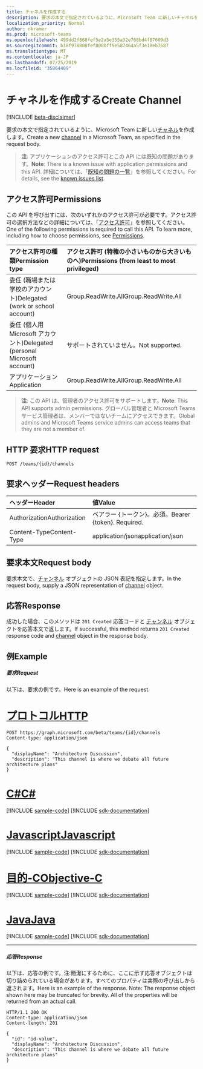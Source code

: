 ```yaml
---
title: チャネルを作成する
description: 要求の本文で指定されているように、Microsoft Team に新しいチャネルを作成します。
localization_priority: Normal
author: nkramer
ms.prod: microsoft-teams
ms.openlocfilehash: 499dd2f868fef5e2a5e355a32e768bd4f87609d3
ms.sourcegitcommit: b18f978808fef800bff9e587464a5f3e18eb7687
ms.translationtype: MT
ms.contentlocale: ja-JP
ms.lasthandoff: 07/25/2019
ms.locfileid: "35864409"
---
```

# <a name="create-channel"></a><span data-ttu-id="9e093-103">チャネルを作成する</span><span class="sxs-lookup"><span data-stu-id="9e093-103">Create Channel</span></span>

[!INCLUDE [beta-disclaimer](../../includes/beta-disclaimer.md)]

<span data-ttu-id="9e093-104">要求の本文で指定されているように、Microsoft Team に新しい[チャネル](../resources/channel.md)を作成します。</span><span class="sxs-lookup"><span data-stu-id="9e093-104">Create a new [channel](../resources/channel.md) in a Microsoft Team, as specified in the request body.</span></span>

> <span data-ttu-id="9e093-105">**注**: アプリケーションのアクセス許可とこの API には既知の問題があります。</span><span class="sxs-lookup"><span data-stu-id="9e093-105">**Note**: There is a known issue with application permissions and this API.</span></span> <span data-ttu-id="9e093-106">詳細については、「[既知の問題の一覧](/graph/known-issues#application-permissions)」を参照してください。</span><span class="sxs-lookup"><span data-stu-id="9e093-106">For details, see the [known issues list](/graph/known-issues#application-permissions).</span></span>

## <a name="permissions"></a><span data-ttu-id="9e093-107">アクセス許可</span><span class="sxs-lookup"><span data-stu-id="9e093-107">Permissions</span></span>
<span data-ttu-id="9e093-p102">この API を呼び出すには、次のいずれかのアクセス許可が必要です。アクセス許可の選択方法などの詳細については、「[アクセス許可](/graph/permissions-reference)」を参照してください。</span><span class="sxs-lookup"><span data-stu-id="9e093-p102">One of the following permissions is required to call this API. To learn more, including how to choose permissions, see [Permissions](/graph/permissions-reference).</span></span>


|<span data-ttu-id="9e093-110">アクセス許可の種類</span><span class="sxs-lookup"><span data-stu-id="9e093-110">Permission type</span></span>      | <span data-ttu-id="9e093-111">アクセス許可 (特権の小さいものから大きいものへ)</span><span class="sxs-lookup"><span data-stu-id="9e093-111">Permissions (from least to most privileged)</span></span>              |
|:--------------------|:---------------------------------------------------------|
|<span data-ttu-id="9e093-112">委任 (職場または学校のアカウント)</span><span class="sxs-lookup"><span data-stu-id="9e093-112">Delegated (work or school account)</span></span> | <span data-ttu-id="9e093-113">Group.ReadWrite.All</span><span class="sxs-lookup"><span data-stu-id="9e093-113">Group.ReadWrite.All</span></span>    |
|<span data-ttu-id="9e093-114">委任 (個人用 Microsoft アカウント)</span><span class="sxs-lookup"><span data-stu-id="9e093-114">Delegated (personal Microsoft account)</span></span> | <span data-ttu-id="9e093-115">サポートされていません。</span><span class="sxs-lookup"><span data-stu-id="9e093-115">Not supported.</span></span>    |
|<span data-ttu-id="9e093-116">アプリケーション</span><span class="sxs-lookup"><span data-stu-id="9e093-116">Application</span></span> | <span data-ttu-id="9e093-117">Group.ReadWrite.All</span><span class="sxs-lookup"><span data-stu-id="9e093-117">Group.ReadWrite.All</span></span>    |

> <span data-ttu-id="9e093-118">**注**: この API は、管理者のアクセス許可をサポートします。</span><span class="sxs-lookup"><span data-stu-id="9e093-118">**Note**: This API supports admin permissions.</span></span> <span data-ttu-id="9e093-119">グローバル管理者と Microsoft Teams サービス管理者は、メンバーではないチームにアクセスできます。</span><span class="sxs-lookup"><span data-stu-id="9e093-119">Global admins and Microsoft Teams service admins can access teams that they are not a member of.</span></span>

## <a name="http-request"></a><span data-ttu-id="9e093-120">HTTP 要求</span><span class="sxs-lookup"><span data-stu-id="9e093-120">HTTP request</span></span>
<!-- { "blockType": "ignored" } -->
```http
POST /teams/{id}/channels
```
## <a name="request-headers"></a><span data-ttu-id="9e093-121">要求ヘッダー</span><span class="sxs-lookup"><span data-stu-id="9e093-121">Request headers</span></span>
| <span data-ttu-id="9e093-122">ヘッダー</span><span class="sxs-lookup"><span data-stu-id="9e093-122">Header</span></span>       | <span data-ttu-id="9e093-123">値</span><span class="sxs-lookup"><span data-stu-id="9e093-123">Value</span></span> |
|:---------------|:--------|
| <span data-ttu-id="9e093-124">Authorization</span><span class="sxs-lookup"><span data-stu-id="9e093-124">Authorization</span></span>  | <span data-ttu-id="9e093-p104">ベアラー {トークン}。必須。</span><span class="sxs-lookup"><span data-stu-id="9e093-p104">Bearer {token}. Required.</span></span>  |
| <span data-ttu-id="9e093-127">Content-Type</span><span class="sxs-lookup"><span data-stu-id="9e093-127">Content-Type</span></span>  | <span data-ttu-id="9e093-128">application/json</span><span class="sxs-lookup"><span data-stu-id="9e093-128">application/json</span></span>  |

## <a name="request-body"></a><span data-ttu-id="9e093-129">要求本文</span><span class="sxs-lookup"><span data-stu-id="9e093-129">Request body</span></span>
<span data-ttu-id="9e093-130">要求本文で、[チャンネル](../resources/channel.md) オブジェクトの JSON 表記を指定します。</span><span class="sxs-lookup"><span data-stu-id="9e093-130">In the request body, supply a JSON representation of [channel](../resources/channel.md) object.</span></span>

## <a name="response"></a><span data-ttu-id="9e093-131">応答</span><span class="sxs-lookup"><span data-stu-id="9e093-131">Response</span></span>

<span data-ttu-id="9e093-132">成功した場合、このメソッドは `201 Created` 応答コードと [チャンネル](../resources/channel.md) オブジェクトを応答本文で返します。</span><span class="sxs-lookup"><span data-stu-id="9e093-132">If successful, this method returns `201 Created` response code and [channel](../resources/channel.md) object in the response body.</span></span>

## <a name="example"></a><span data-ttu-id="9e093-133">例</span><span class="sxs-lookup"><span data-stu-id="9e093-133">Example</span></span>
##### <a name="request"></a><span data-ttu-id="9e093-134">要求</span><span class="sxs-lookup"><span data-stu-id="9e093-134">Request</span></span>
<span data-ttu-id="9e093-135">以下は、要求の例です。</span><span class="sxs-lookup"><span data-stu-id="9e093-135">Here is an example of the request.</span></span>

# <a name="httptabhttp"></a>[<span data-ttu-id="9e093-136">プロトコル</span><span class="sxs-lookup"><span data-stu-id="9e093-136">HTTP</span></span>](#tab/http)
<!-- {
  "blockType": "request",
  "name": "create_channel_from_group"
}-->
```http
POST https://graph.microsoft.com/beta/teams/{id}/channels
Content-type: application/json

{
  "displayName": "Architecture Discussion",
  "description": "This channel is where we debate all future architecture plans"
}
```
# <a name="ctabcsharp"></a>[<span data-ttu-id="9e093-137">C#</span><span class="sxs-lookup"><span data-stu-id="9e093-137">C#</span></span>](#tab/csharp)
[!INCLUDE [sample-code](../includes/snippets/csharp/create-channel-from-group-csharp-snippets.md)]
[!INCLUDE [sdk-documentation](../includes/snippets/snippets-sdk-documentation-link.md)]

# <a name="javascripttabjavascript"></a>[<span data-ttu-id="9e093-138">Javascript</span><span class="sxs-lookup"><span data-stu-id="9e093-138">Javascript</span></span>](#tab/javascript)
[!INCLUDE [sample-code](../includes/snippets/javascript/create-channel-from-group-javascript-snippets.md)]
[!INCLUDE [sdk-documentation](../includes/snippets/snippets-sdk-documentation-link.md)]

# <a name="objective-ctabobjc"></a>[<span data-ttu-id="9e093-139">目的-C</span><span class="sxs-lookup"><span data-stu-id="9e093-139">Objective-C</span></span>](#tab/objc)
[!INCLUDE [sample-code](../includes/snippets/objc/create-channel-from-group-objc-snippets.md)]
[!INCLUDE [sdk-documentation](../includes/snippets/snippets-sdk-documentation-link.md)]

# <a name="javatabjava"></a>[<span data-ttu-id="9e093-140">Java</span><span class="sxs-lookup"><span data-stu-id="9e093-140">Java</span></span>](#tab/java)
[!INCLUDE [sample-code](../includes/snippets/java/create-channel-from-group-java-snippets.md)]
[!INCLUDE [sdk-documentation](../includes/snippets/snippets-sdk-documentation-link.md)]

---

##### <a name="response"></a><span data-ttu-id="9e093-141">応答</span><span class="sxs-lookup"><span data-stu-id="9e093-141">Response</span></span>
<span data-ttu-id="9e093-p105">以下は、応答の例です。注:簡潔にするために、ここに示す応答オブジェクトは切り詰められている場合があります。すべてのプロパティは実際の呼び出しから返されます。</span><span class="sxs-lookup"><span data-stu-id="9e093-p105">Here is an example of the response. Note: The response object shown here may be truncated for brevity. All of the properties will be returned from an actual call.</span></span>
<!-- {
  "blockType": "response",
  "truncated": true,
  "@odata.type": "microsoft.graph.channel"
} -->
```http
HTTP/1.1 200 OK
Content-type: application/json
Content-length: 201

{
  "id": "id-value",
  "displayName": "Architecture Discussion",
  "description": "This channel is where we debate all future architecture plans"
}
```

<!-- uuid: 8fcb5dbc-d5aa-4681-8e31-b001d5168d79
2015-10-25 14:57:30 UTC -->
<!--
{
  "type": "#page.annotation",
  "description": "Create Channel",
  "keywords": "",
  "section": "documentation",
  "tocPath": "",
  "suppressions": [
  ]
}
-->
